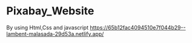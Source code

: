 # Pixabay_Website
By using Html,Css and javascript 
https://65b12fac4094510e7f044b29--lambent-malasada-29d53a.netlify.app/
 
